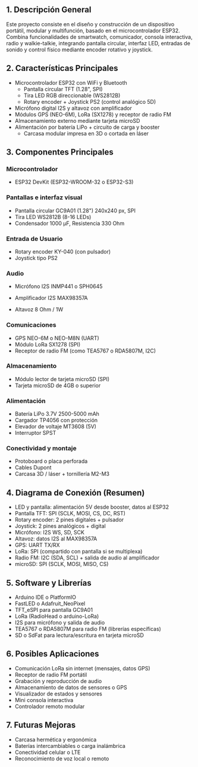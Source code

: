## 1. Descripción General

Este proyecto consiste en el diseño y construcción de un dispositivo portátil, modular y multifunción, basado en el microcontrolador ESP32. Combina funcionalidades de smartwatch, comunicador, consola interactiva, radio y walkie-talkie, integrando pantalla circular, interfaz LED, entradas de sonido y control físico mediante encoder rotativo y joystick.

## 2. Características Principales

- Microcontrolador ESP32 con WiFi y Bluetooth
	- Pantalla circular TFT (1.28", SPI)
	- Tira LED RGB direccionable (WS2812B)
	- Rotary encoder + Joystick PS2 (control analógico 5D)
- Micrófono digital I2S y altavoz con amplificador
- Módulos GPS (NEO-6M), LoRa (SX1278) y receptor de radio FM
- Almacenamiento externo mediante tarjeta microSD
- Alimentación por batería LiPo + circuito de carga y booster
	- Carcasa modular impresa en 3D o cortada en láser

## 3. Componentes Principales

### Microcontrolador

- ESP32 DevKit (ESP32-WROOM-32 o ESP32-S3)

### Pantallas e interfaz visual

- Pantalla circular GC9A01 (1.28") 240x240 px, SPI
- Tira LED WS2812B (8-16 LEDs)
- Condensador 1000 µF, Resistencia 330 Ohm

### Entrada de Usuario

- Rotary encoder KY-040 (con pulsador)
- Joystick tipo PS2

### Audio

- Micrófono I2S INMP441 o SPH0645
    
- Amplificador I2S MAX98357A
    
- Altavoz 8 Ohm / 1W
    

### Comunicaciones

- GPS NEO-6M o NEO-M8N (UART)
- Módulo LoRa SX1278 (SPI)
- Receptor de radio FM (como TEA5767 o RDA5807M, I2C)

### Almacenamiento

- Módulo lector de tarjeta microSD (SPI)
- Tarjeta microSD de 4GB o superior

### Alimentación

- Batería LiPo 3.7V 2500-5000 mAh
- Cargador TP4056 con protección
- Elevador de voltaje MT3608 (5V)
- Interruptor SPST

### Conectividad y montaje

- Protoboard o placa perforada
- Cables Dupont
- Carcasa 3D / láser + tornillería M2-M3

## 4. Diagrama de Conexión (Resumen)

- LED y pantalla: alimentación 5V desde booster, datos al ESP32
- Pantalla TFT: SPI (SCLK, MOSI, CS, DC, RST)
- Rotary encoder: 2 pines digitales + pulsador
- Joystick: 2 pines analógicos + digital
- Micrófono: I2S WS, SD, SCK
- Altavoz: datos I2S al MAX98357A
- GPS: UART TX/RX
- LoRa: SPI (compartido con pantalla si se multiplexa)
- Radio FM: I2C (SDA, SCL) + salida de audio al amplificador
- microSD: SPI (SCLK, MOSI, MISO, CS)

## 5. Software y Librerías

- Arduino IDE o PlatformIO
- FastLED o Adafruit_NeoPixel
- TFT_eSPI para pantalla GC9A01
- LoRa (RadioHead o arduino-LoRa)
- I2S para micrófono y salida de audio
- TEA5767 o RDA5807M para radio FM (librerías específicas)
- SD o SdFat para lectura/escritura en tarjeta microSD

## 6. Posibles Aplicaciones

- Comunicación LoRa sin internet (mensajes, datos GPS)
- Receptor de radio FM portátil
- Grabación y reproducción de audio
- Almacenamiento de datos de sensores o GPS
- Visualizador de estados y sensores
- Mini consola interactiva
- Controlador remoto modular

## 7. Futuras Mejoras

- Carcasa hermética y ergonómica
- Baterías intercambiables o carga inalámbrica
- Conectividad celular o LTE
- Reconocimiento de voz local o remoto
